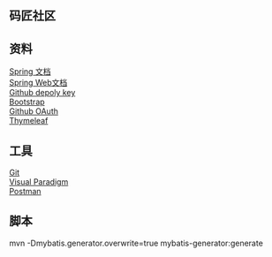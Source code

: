 ## 码匠社区

## 资料
[Spring 文档](https://spring.io/guides)   
[Spring Web文档](https://spring.io/guides/gs/serving-web-content/)  
[Github depoly key](http://developer.github.com/v3/guides/managing-depoly-keys/#depoly-keys)  
[Bootstrap](https://v3.bootcss.com/getting-started/)  
[Github OAuth](https://developer.github.com/apps/building-oauth-apps/creating-an-oauth-app/)  
[Thymeleaf](https://www.thymeleaf.org/doc/articles/thymeleaf3migration.html)
## 工具
[Git](https://git-scm.com/download)  
[Visual Paradigm](https://www.visual-paradigm.com)  
[Postman]()
## 脚本
mvn -Dmybatis.generator.overwrite=true mybatis-generator:generate